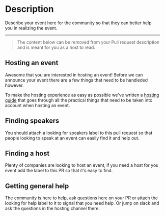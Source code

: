 # Description
Describe your event here for the community so that they can better help you in realizing the event.

----
>The content below can be removed from your Pull request description and is meant for you as a host to read.

## Hosting an event
Awesome that you are interested in hosting an event!
Before we can announce your event there are a few things that need to be handleded however.

To make the hosting experience as easy as possible we've written a [hosting guide](https://www.example.com) that goes through all the practical things that need to be taken into account when hosting an event.

## Finding speakers
You should attach a looking for speakers label to this pull request so that people
looking to speak at an event can easily find it and help out.

## Finding a host
Plenty of companies are looking to host an event,
if you need a host for you event add the label to this PR so that it's easy to find.

## Getting general help
The community is here to help, ask questions here on your PR or attach the looking for help label to it to signal that you need help.
Or jump on slack and ask the questions in the hosting channel there.
